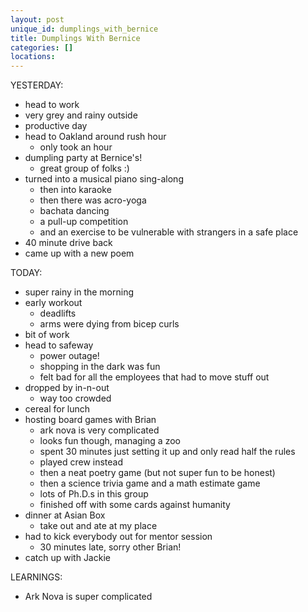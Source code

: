 ```yaml
---
layout: post
unique_id: dumplings_with_bernice
title: Dumplings With Bernice
categories: []
locations: 
---
```


YESTERDAY:
* head to work
* very grey and rainy outside
* productive day
* head to Oakland around rush hour
  * only took an hour
* dumpling party at Bernice's!
  * great group of folks :)
* turned into a musical piano sing-along
  * then into karaoke
  * then there was acro-yoga
  * bachata dancing
  * a pull-up competition
  * and an exercise to be vulnerable with strangers in a safe place
* 40 minute drive back
* came up with a new poem

TODAY:
* super rainy in the morning
* early workout
  * deadlifts
  * arms were dying from bicep curls
* bit of work
* head to safeway
  * power outage!
  * shopping in the dark was fun
  * felt bad for all the employees that had to move stuff out
* dropped by in-n-out
  * way too crowded
* cereal for lunch
* hosting board games with Brian
  * ark nova is very complicated
  * looks fun though, managing a zoo
  * spent 30 minutes just setting it up and only read half the rules
  * played crew instead
  * then a neat poetry game (but not super fun to be honest)
  * then a science trivia game and a math estimate game
  * lots of Ph.D.s in this group
  * finished off with some cards against humanity
* dinner at Asian Box
  * take out and ate at my place
* had to kick everybody out for mentor session
  * 30 minutes late, sorry other Brian!
* catch up with Jackie

LEARNINGS:
* Ark Nova is super complicated

